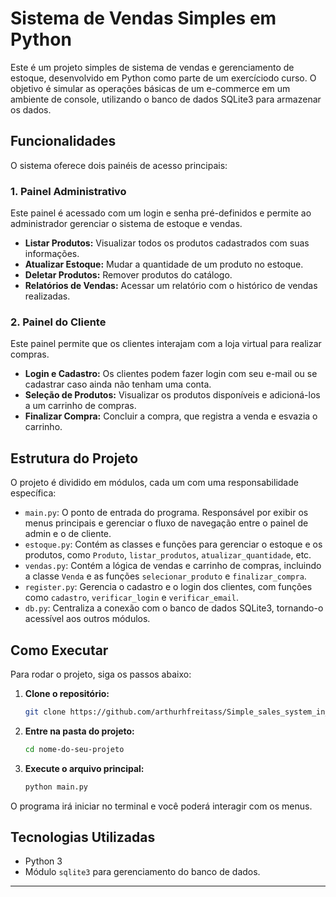 # Sistema de Vendas Simples em Python

Este é um projeto simples de sistema de vendas e gerenciamento de estoque, desenvolvido em Python como parte de um exercíciodo curso. O objetivo é simular as operações básicas de um e-commerce em um ambiente de console, utilizando o banco de dados SQLite3 para armazenar os dados.

## Funcionalidades

O sistema oferece dois painéis de acesso principais:

### 1. Painel Administrativo

Este painel é acessado com um login e senha pré-definidos e permite ao administrador gerenciar o sistema de estoque e vendas.

* **Listar Produtos:** Visualizar todos os produtos cadastrados com suas informações.
* **Atualizar Estoque:** Mudar a quantidade de um produto no estoque.
* **Deletar Produtos:** Remover produtos do catálogo.
* **Relatórios de Vendas:** Acessar um relatório com o histórico de vendas realizadas.

### 2. Painel do Cliente

Este painel permite que os clientes interajam com a loja virtual para realizar compras.

* **Login e Cadastro:** Os clientes podem fazer login com seu e-mail ou se cadastrar caso ainda não tenham uma conta.
* **Seleção de Produtos:** Visualizar os produtos disponíveis e adicioná-los a um carrinho de compras.
* **Finalizar Compra:** Concluir a compra, que registra a venda e esvazia o carrinho.

## Estrutura do Projeto

O projeto é dividido em módulos, cada um com uma responsabilidade específica:

* `main.py`: O ponto de entrada do programa. Responsável por exibir os menus principais e gerenciar o fluxo de navegação entre o painel de admin e o de cliente.
* `estoque.py`: Contém as classes e funções para gerenciar o estoque e os produtos, como `Produto`, `listar_produtos`, `atualizar_quantidade`, etc.
* `vendas.py`: Contém a lógica de vendas e carrinho de compras, incluindo a classe `Venda` e as funções `selecionar_produto` e `finalizar_compra`.
* `register.py`: Gerencia o cadastro e o login dos clientes, com funções como `cadastro`, `verificar_login` e `verificar_email`.
* `db.py`: Centraliza a conexão com o banco de dados SQLite3, tornando-o acessível aos outros módulos.

## Como Executar

Para rodar o projeto, siga os passos abaixo:

1.  **Clone o repositório:**
    ```bash
    git clone https://github.com/arthurhfreitass/Simple_sales_system_in_py.git
    ```

2.  **Entre na pasta do projeto:**
    ```bash
    cd nome-do-seu-projeto
    ```

3.  **Execute o arquivo principal:**
    ```bash
    python main.py
    ```

O programa irá iniciar no terminal e você poderá interagir com os menus.

## Tecnologias Utilizadas

* Python 3
* Módulo `sqlite3` para gerenciamento do banco de dados.

---

